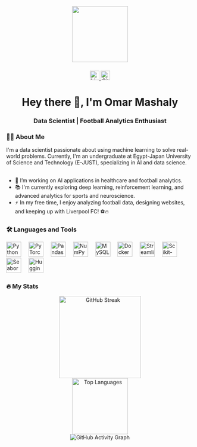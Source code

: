 <div align="center">
  <img height="150" src="https://media.giphy.com/media/M9gbBd9nbDrOTu1Mqx/giphy.gif"  />
</div>

###

<div align="center">
  <a href="https://www.linkedin.com/in/omar-mashaly">
    <img src="https://img.shields.io/static/v1?message=LinkedIn&logo=linkedin&label=&color=0077B5&logoColor=white&labelColor=&style=for-the-badge" height="25" alt="LinkedIn"  />
  </a>
  <a href="https://github.com/Omar10lfc">
    <img src="https://img.shields.io/static/v1?message=GitHub&logo=github&label=&color=181717&logoColor=white&labelColor=&style=for-the-badge" height="25" alt="GitHub"  />
  </a>
</div>

###

<h1 align="center">Hey there 👋, I'm Omar Mashaly</h1>
<h3 align="center">Data Scientist | Football Analytics Enthusiast</h3>

###

<h3 align="left">👨‍💻 About Me</h3>

<p align="left">I'm a data scientist passionate about using machine learning to solve real-world problems. Currently, I'm an undergraduate at Egypt-Japan University of Science and Technology (E-JUST), specializing in AI and data science.<br><br>

- 🔭 I’m working on AI applications in healthcare and football analytics.<br>
- 📚 I'm currently exploring deep learning, reinforcement learning, and advanced analytics for sports and neuroscience.<br>
- ⚡ In my free time, I enjoy analyzing football data, designing websites, and keeping up with Liverpool FC! ⚽🔥
</p>

###

<h3 align="left">🛠 Languages and Tools</h3>

<div align="left">
  <img src="https://cdn.jsdelivr.net/gh/devicons/devicon/icons/python/python-original.svg" height="40" alt="Python" />
  <img width="12" />
  <img src="https://cdn.jsdelivr.net/gh/devicons/devicon/icons/pytorch/pytorch-original.svg" height="40" alt="PyTorch" />
  <img width="12" />
  <img src="https://cdn.jsdelivr.net/gh/devicons/devicon/icons/pandas/pandas-original.svg" height="40" alt="Pandas" />
  <img width="12" />
  <img src="https://cdn.jsdelivr.net/gh/devicons/devicon/icons/numpy/numpy-original.svg" height="40" alt="NumPy" />
  <img width="12" />
  <img src="https://cdn.jsdelivr.net/gh/devicons/devicon/icons/mysql/mysql-original.svg" height="40" alt="MySQL" />
  <img width="12" />
  <img src="https://cdn.jsdelivr.net/gh/devicons/devicon/icons/docker/docker-original.svg" height="40" alt="Docker" />
  <img width="12" />
  <img src="https://cdn.jsdelivr.net/gh/devicons/devicon/icons/streamlit/streamlit-original.svg" height="40" alt="Streamlit" />
  <img width="12" />
  <img src="https://upload.wikimedia.org/wikipedia/commons/0/05/Scikit_learn_logo_small.svg" height="40" alt="Scikit-Learn" />
  <img width="12" />
  <img src="https://seaborn.pydata.org/_images/logo-tall-lightbg.svg" height="40" alt="Seaborn" />
  <img width="12" />
  <img src="https://huggingface.co/datasets/huggingface/brand-assets/resolve/main/hf-logo.svg" height="40" alt="Hugging Face" />
</div>

###

<h3 align="left">🔥 My Stats</h3>

<div align="center">
  <img src="https://github-readme-streak-stats.herokuapp.com?user=Omar10lfc&theme=dark&hide_border=true" height="220" alt="GitHub Streak" />
  <br>
  <img src="https://github-readme-stats.vercel.app/api/top-langs/?username=Omar10lfc&layout=compact&theme=dark&exclude_repo=Jupyter-Notebooks" height="150" alt="Top Languages" />
  <br>
  <img src="https://github-readme-activity-graph.vercel.app/graph?username=Omar10lfc&theme=github-dark&hide_border=true" alt="GitHub Activity Graph" />
</div>

###
